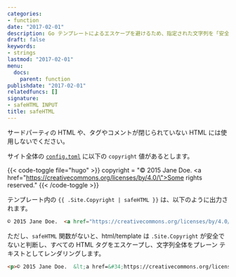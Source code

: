 ```yaml
---
categories:
- function
date: "2017-02-01"
description: Go テンプレートによるエスケープを避けるため、指定された文字列を「安全な」 HTML ドキュメントとして宣言します。
draft: false
keywords:
- strings
lastmod: "2017-02-01"
menu:
  docs:
    parent: function
publishdate: "2017-02-01"
relatedfuncs: []
signature:
- safeHTML INPUT
title: safeHTML
---
```


サードパーティの HTML や、タグやコメントが閉じられていない HTML には使用しないでください。

サイト全体の [`config.toml`][config] に以下の `copyright` 値があるとします。

{{< code-toggle file="hugo" >}}
copyright = "© 2015 Jane Doe.  <a href=\"https://creativecommons.org/licenses/by/4.0/\">Some rights reserved</a>."
{{< /code-toggle >}}

テンプレート内の `{{ .Site.Copyright | safeHTML }}` は、以下のように出力されます。

```html
© 2015 Jane Doe.  <a href="https://creativecommons.org/licenses/by/4.0/">Some rights reserved</a>.
```

ただし、`safeHTML` 関数がないと、html/template は `.Site.Copyright` が安全でないと判断し、すべての HTML タグをエスケープし、文字列全体をプレーン テキストとしてレンダリングします。

```html
<p>© 2015 Jane Doe.  &lt;a href=&#34;https://creativecommons.org/licenses by/4.0/&#34;&gt;Some rights reserved&lt;/a&gt;.</p>
```

[config]: /getting-started/configuration/
